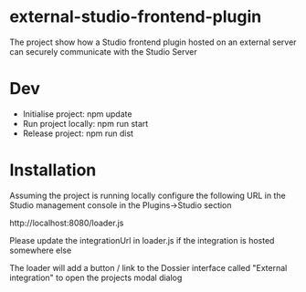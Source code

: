 # external-studio-frontend-plugin
The project show how a Studio frontend plugin hosted on an external server can securely communicate with the Studio Server

# Dev 
* Initialise project: npm update
* Run project locally: npm run start
* Release project: npm run dist 

# Installation
Assuming the project is running locally configure the following URL in the Studio management console in the Plugins->Studio section

http://localhost:8080/loader.js

Please update the integrationUrl in loader.js if the integration is hosted somewhere else  

The loader will add a button / link to the Dossier interface called "External integration" to open the projects modal dialog
